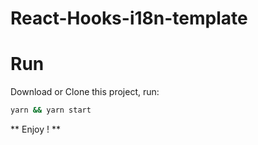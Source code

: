 # React-Hooks-i18n-template

# Run

Download or Clone this project, run:

```bash
yarn && yarn start
```

** Enjoy ! **
